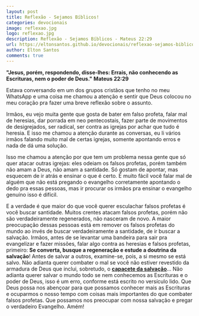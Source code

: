 ```yaml
---
layout: post
title: Reflexão - Sejamos Bíblicos!
categories: devocionais
image: reflexao.jpg
logo: reflexao.jpg
description: Reflexão - Sejamos Bíblicos - Mateus 22:29
url: https://eltonsantos.github.io/devocionais/reflexao-sejamos-biblicos/
author: Elton Santos
comments: true
---
```


__"Jesus, porém, respondendo, disse-lhes: Errais, não conhecendo as Escrituras, nem o poder de Deus."__
  **Mateus 22:29**

<p class="intro"><span class="dropcap">E</span>stava conversando em um dos grupos cristãos que tenho no meu WhatsApp e uma coisa me chamou a atenção e sentir que Deus colocou no meu coração pra fazer uma breve reflexão sobre o assunto.</p>

Irmãos, eu vejo muita gente que gosta de bater em falso profeta, falar mal de heresias, dar porrada em neo pentecostais, fazer parte de movimentos de desigrejados, ser radical, ser contra as igrejas por achar que tudo é heresia. E isso me chamou a atenção durante as conversas, eu li vários irmãos falando muito mal de certas igrejas, somente apontando erros e nada de dá uma solução.

Isso me chamou a atenção por que tem um problema nessa gente que só quer atacar outras igrejas: eles odeiam os falsos profetas, porém também não amam a Deus, não amam a santidade. Só gostam de apontar, mas esquecem de ir atrás e ensinar o que é certo. É muito fácil você falar mal de alguém que não está pregando o evangelho corretamente apontando o dedo pra essas pessoas, mas ir procurar os irmãos pra ensinar o evangelho genuíno isso é difícil.

E a verdade é que maior do que você querer esculachar falsos profetas é você buscar santidade. Muitos crentes atacam falsos profetas, porém não são verdadeiramente regenerados, não nasceram de novo. A maior preocupação dessas pessoas está em remover os falsos profetas do mundo ao invés de buscar verdadeiramente a santidade, de ir buscar a salvação. Irmãos, antes de se levantar uma bandeira para sair pra evangelizar e fazer missões, falar algo contra as heresias e falsos profetas, primeiro: <b class="red">Se converta, busque a regeneração e estude a doutrina da salvação</b>! Antes de salvar a outros, examine-se, pois, a si mesmo se está salvo. Não adianta querer combater o mal se você não estiver revestido da armadura de Deus que inclui, sobretudo, o <b class="red">[capacete da salvação](https://eltonsantos.github.io/devocionais/a-verdadeira-batalha-espiritual/)</b>...﻿ Não adianta querer salvar o mundo todo se nem conhecemos as Escrituras e o poder de Deus, isso é um erro, conforme está escrito no versículo lido. Que Deus possa nos abençoar para que possamos conhecer mais as Escrituras e ocuparmos o nosso tempo com coisas mais importantes do que combater falsos profetas. Que possamos nos preocupar com nossa salvação e pregar o verdadeiro Evangelho. Amém!